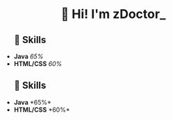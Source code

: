 <h1 align="center"><strong>👋 Hi! I'm zDoctor_</strong></h1>

<ul>
  <h2><strong>📡 Skills</strong></h2>
  <li><strong>Java</strong> <i>65%</i></li>
  <li><strong>HTML/CSS</strong> <i>60%</i></li>
</ul>


<ul>
  <h2><strong>📡 Skills</strong></h2>
  <li><strong>Java</strong> *65%*</li>
  <li><strong>HTML/CSS</strong> *60%*</li>
</ul>
